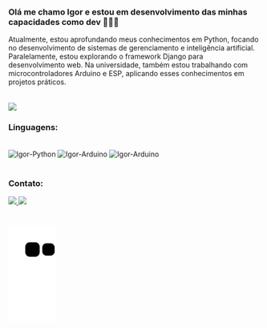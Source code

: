 ### Olá me chamo Igor e estou em desenvolvimento das minhas capacidades como dev 🚀🚀🚀

Atualmente, estou aprofundando meus conhecimentos em Python, focando no desenvolvimento de sistemas de gerenciamento e inteligência artificial. Paralelamente, estou explorando o framework Django para desenvolvimento web. Na universidade, também estou trabalhando com microcontroladores Arduino e ESP, aplicando esses conhecimentos em projetos práticos.

<br>
  <img align = "center" src="https://media4.giphy.com/media/0Zi6WfpgMU2DNx731N/giphy.gif?cid=ecf05e472a9duz6zgyfg2zgeeffkfns07ky6bsh2ty8jtve8&rid=giphy.gif&ct=g">
<br>

### Linguagens:
<div style="display: inline_block"><br>
  <img align = "center" alt="Igor-Python" src="https://img.shields.io/badge/Python-14354C?style=for-the-badge&logo=python&logoColor=white">
  <img align = "center" alt="Igor-Arduino" src="https://img.shields.io/badge/Arduino_IDE-00979D?style=for-the-badge&logo=arduino&logoColor=white">
  <img align = "center" alt="Igor-Arduino" src="https://img.shields.io/badge/postgres-%23316192.svg?style=for-the-badge&logo=postgresql&logoColor=white">
</div>

#

### Contato:
<div>
  <a href="mailto:igorperf1@gmail.com" target="_blank"><img src="https://img.shields.io/badge/Gmail-D14836?style=for-the-badge&logo=gmail&logoColor=white">
  <a href="https://www.linkedin.com/in/igor-pereira-126859183/" target="_blank"><img src="https://img.shields.io/badge/LinkedIn-0077B5?style=for-the-badge&logo=linkedin&logoColor=white">
</div>

#
    
    

 ![Snake animation](https://github.com/IgorPFernandes/IgorPFernandes/blob/output/github-contribution-grid-snake.svg)

